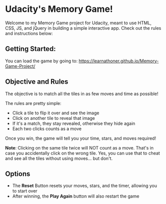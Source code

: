 # Udacity's Memory Game!

Welcome to my Memory Game project for Udacity, meant to use HTML, CSS, JS, and jQuery in building a simple interactive app. Check out the rules and instructions below:

## Getting Started:

You can load the game by going to: https://learnathoner.github.io/Memory-Game-Project/

## Objective and Rules

The objective is to match all the tiles in as few moves and time as possible!

The rules are pretty simple:

- Click a tile to flip it over and see the image
- Click on another tile to reveal that image
- If it's a match, they stay revealed, otherwise they hide again
- Each two clicks counts as a move

Once you win, the game will tell you your time, stars, and moves required!

**Note**: Clicking on the same tile twice will NOT count as a move. That's in case you accidentally click on the wrong tile. Yes, you can use that to cheat and see all the tiles without using moves... but don't.

## Options

- The **Reset** Button resets your moves, stars, and the timer, allowing you to start over
- After winning, the **Play Again** button will also restart the game
